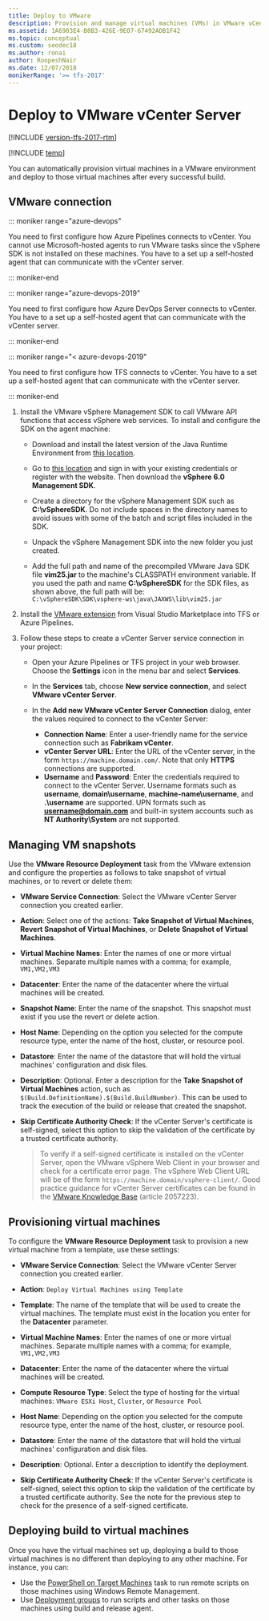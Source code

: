 ```yaml
---
title: Deploy to VMware
description: Provision and manage virtual machines (VMs) in VMware vCenter Server
ms.assetid: 1A6903E4-B0B3-426E-9E07-67492ADB1F42
ms.topic: conceptual
ms.custom: seodec18
ms.author: ronai
author: RoopeshNair
ms.date: 12/07/2018
monikerRange: '>= tfs-2017'
---
```


# Deploy to VMware vCenter Server

[!INCLUDE [version-tfs-2017-rtm](../includes/version-tfs-2017-rtm.md)]

[!INCLUDE [temp](../includes/concept-rename-note.md)]

You can automatically provision virtual machines in a VMware environment and deploy to those virtual machines after every successful build.

## VMware connection

::: moniker range="azure-devops"

You need to first configure how Azure Pipelines connects to vCenter. You cannot use Microsoft-hosted agents to run VMware tasks since the vSphere SDK is not installed on these machines. You have to a set up a self-hosted agent that can communicate with the vCenter server.

::: moniker-end

::: moniker range="azure-devops-2019"

You need to first configure how Azure DevOps Server connects to vCenter. You have to a set up a self-hosted agent that can communicate with the vCenter server.

::: moniker-end

::: moniker range="< azure-devops-2019"

You need to first configure how TFS connects to vCenter. You have to a set up a self-hosted agent that can communicate with the vCenter server.

::: moniker-end

1. Install the VMware vSphere Management 
   SDK to call VMware API functions that access vSphere
   web services. To install and configure the SDK on 
   the agent machine:

   * Download and install the latest 
     version of the Java Runtime Environment from 
     [this location](https://aka.ms/downloadjre).

   * Go to [this location](https://aka.ms/vspheresdk)
     and sign in with your existing credentials or register
     with the website. Then download the **vSphere 6.0 
     Management SDK**.

   * Create a directory for the vSphere Management SDK
     such as **C:\vSphereSDK**. Do not include spaces in 
     the directory names to avoid issues with some of the
     batch and script files included in the SDK.

   * Unpack the vSphere Management SDK into the 
     new folder you just created.

   * Add the full path and name of the precompiled 
     VMware Java SDK file **vim25.jar** to the machine's 
     CLASSPATH environment variable. If you used the path and name
     **C:\vSphereSDK** for the SDK files, as shown above, the full
     path will be:  
     `C:\vSphereSDK\SDK\vsphere-ws\java\JAXWS\lib\vim25.jar`<p />

2. Install the [VMware extension](https://marketplace.visualstudio.com/items?itemName=ms-vscs-rm.vmwareapp)
   from Visual Studio Marketplace into TFS or Azure Pipelines.

3. Follow these steps to create a vCenter Server service connection in your project:

   * Open your Azure Pipelines or TFS project in 
     your web browser. Choose the **Settings** icon in the menu bar and select **Services**.

   * In the **Services** tab, choose **New service connection**, and select **VMware vCenter Server**.

   * In the **Add new VMware vCenter Server Connection** 
     dialog, enter the values required to connect to the 
     vCenter Server:

     - **Connection Name**: Enter a user-friendly name 
       for the service connection such as **Fabrikam vCenter**.
     - **vCenter Server URL**: Enter the URL of the 
       vCenter server, in the form `https://machine.domain.com/`.
       Note that only **HTTPS** connections are supported.
     - **Username** and **Password**: Enter the credentials
       required to connect to the vCenter Server.
       Username formats such as **username**, **domain\\username**,
       **machine-name\\username**, and **.\\username** are supported.
       UPN formats such as <strong>username@domain.com</strong> and built-in system 
       accounts such as **NT Authority\\System** are not supported.<p/>

## Managing VM snapshots

Use the **VMware Resource Deployment** task from the VMware extension and configure the properties as follows to take snapshot of virtual machines, or to revert or delete them:
   
- **VMware Service Connection**: Select the VMware vCenter Server connection you created earlier.
   
- **Action**: Select one of the actions: **Take Snapshot of Virtual Machines**, **Revert Snapshot of Virtual Machines**, or **Delete Snapshot of Virtual Machines**.
   
- **Virtual Machine Names**: Enter the names of one or more virtual machines. Separate multiple names with a comma; for example, `VM1,VM2,VM3`
   
- **Datacenter**: Enter the name of the datacenter where the virtual machines will be created.
   
- **Snapshot Name**: Enter the name of the snapshot. This snapshot must exist if you use the revert or delete action.
   
- **Host Name**: Depending on the option you selected for the compute resource type, enter the name of the host, cluster, or resource pool.
   
- **Datastore**: Enter the name of the datastore that will hold the virtual machines' configuration and disk files.
   
- **Description**: Optional. Enter a description for the **Take Snapshot of Virtual Machines** action, such as `$(Build.DefinitionName).$(Build.BuildNumber)`. This can be used to track the execution of the build or release that created the snapshot.
   
- **Skip Certificate Authority Check**: If the vCenter Server's certificate is self-signed, select this option to skip the validation of the certificate by a trusted certificate authority.<p />

  >To verify if a self-signed certificate is installed 
  on the vCenter Server, open the VMware vSphere Web 
  Client in your browser and check for a certificate
  error page. The vSphere Web Client URL will be 
  of the form `https://machine.domain/vsphere-client/`.
  Good practice guidance for vCenter Server certificates 
  can be found in the [VMware Knowledge Base](https://aka.ms/vcentercertificate)
  (article 2057223).

## Provisioning virtual machines

To configure the **VMware Resource Deployment** task to provision a new virtual machine from a template, use these settings:

   - **VMware Service Connection**: Select the VMware vCenter Server connection you created earlier.
   
   - **Action**: `Deploy Virtual Machines using Template`
   
   - **Template**: The name of the template that will be used to create the virtual machines. The template must exist in the location you enter for the **Datacenter** parameter.
   
   - **Virtual Machine Names**: Enter the names of one or more virtual machines. Separate multiple names with a comma; for example, `VM1,VM2,VM3`
   
   - **Datacenter**: Enter the name of the datacenter where the virtual machines will be created.
   
   - **Compute Resource Type**: Select the type of hosting for the virtual machines: `VMware ESXi Host`, `Cluster`, or `Resource Pool`
   
   - **Host Name**: Depending on the option you selected for the compute resource type, enter the name of the host, cluster, or resource pool.
   
   - **Datastore**: Enter the name of the datastore that will hold the virtual machines' configuration and disk files.
   
   - **Description**: Optional. Enter a description to identify the deployment.
   
   - **Skip Certificate Authority Check**: If the vCenter Server's certificate is self-signed, select this option to skip the validation of the certificate by a trusted certificate authority. See the note for the previous step to check for the presence of a self-signed certificate.<p />

## Deploying build to virtual machines

Once you have the virtual machines set up, deploying a build to those virtual machines is no different than deploying to any other machine. For instance, you can:

* Use the [PowerShell on Target Machines](../tasks/deploy/powershell-on-target-machines.md) task to run remote scripts on those machines using Windows Remote Management.
* Use [Deployment groups](../release/deployment-groups/index.md) to run scripts and other tasks on those machines using build and release agent.

